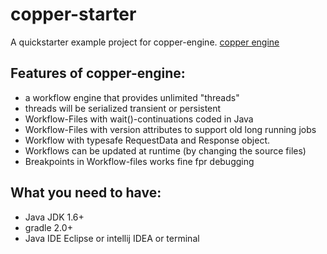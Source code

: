 copper-starter
==============

A quickstarter example project for copper-engine.
[copper engine](https://github.com/copper-engine/copper-engine)

Features of copper-engine:
---------------------------
* a workflow engine that provides unlimited "threads" 
* threads will be serialized transient or persistent
* Workflow-Files with wait()-continuations coded in Java
* Workflow-Files with version attributes to support old long running jobs
* Workflow with typesafe RequestData and Response object.
* Workflows can be updated at runtime (by changing the source files)
* Breakpoints in Workflow-files works fine fpr debugging

What you need to have:
----------------------
* Java JDK 1.6+
* gradle 2.0+
* Java IDE Eclipse or intellij IDEA or terminal 
